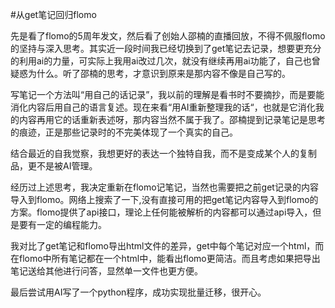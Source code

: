 #从get笔记回归flomo

先是看了flomo的5周年发文，然后看了创始人邵楠的直播回放，不得不佩服flomo的坚持与深入思考。其实近一段时间我已经切换到了get笔记去记录，想要更充分的利用ai的力量，可实际上我用ai改过几次，就没有继续再用ai功能了，自己也曾疑惑为什么。听了邵楠的思考，才意识到原来是那内容不像是自己写的。

写笔记一个方法叫“用自己的话记录”，我以前的理解是看书时不要摘抄，而是要能消化内容后用自己的语言复述。现在来看“用AI重新整理我的话“，也就是它消化我的内容再用它的话重新表述呀，那内容当然不属于我了。邵楠提到记录笔记是思考的痕迹，正是那些记录时的不完美体现了一个真实的自己。

结合最近的自我觉察，我想更好的表达一个独特自我，而不是变成某个人的复制品，更不是被AI管理。

经历过上述思考，我决定重新在flomo记笔记，当然也需要把之前get记录的内容导入到flomo。网络上搜索了一下,没有直接可用的把get笔记内容导入到flomo的方案。flomo提供了api接口，理论上任何能被解析的内容都可以通过api导入，但是要有一定的编程能力。

我对比了get笔记和flomo导出html文件的差异，get中每个笔记对应一个html，而在flomo中所有笔记都在一个html中，能看出flomo更简洁。而且考虑如果把导出笔记送给其他进行问答，显然单一文件也更方便。

最后尝试用AI写了一个python程序，成功实现批量迁移，很开心。